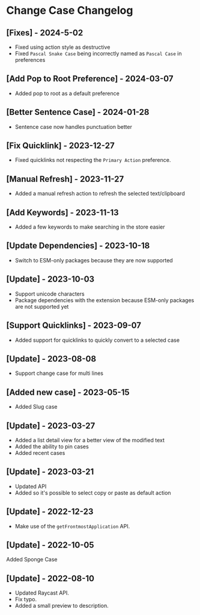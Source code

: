 # Change Case Changelog

## [Fixes] - 2024-5-02
- Fixed using action style as destructive
- Fixed `Pascal Snake Case` being incorrectly named as `Pascal Case` in preferences

## [Add Pop to Root Preference] - 2024-03-07
- Added pop to root as a default preference

## [Better Sentence Case] - 2024-01-28
- Sentence case now handles punctuation better

## [Fix Quicklink] - 2023-12-27
- Fixed quicklinks not respecting the `Primary Action` preference.

## [Manual Refresh] - 2023-11-27
- Added a manual refresh action to refresh the selected text/clipboard

## [Add Keywords] - 2023-11-13
- Added a few keywords to make searching in the store easier

## [Update Dependencies] - 2023-10-18
- Switch to ESM-only packages because they are now supported

## [Update] - 2023-10-03
- Support unicode characters
- Package dependencies with the extension because ESM-only packages are not supported yet

## [Support Quicklinks] - 2023-09-07

- Added support for quicklinks to quickly convert to a selected case

## [Update] - 2023-08-08

- Support change case for multi lines

## [Added new case] - 2023-05-15

- Added Slug case

## [Update] - 2023-03-27

- Added a list detail view for a better view of the modified text
- Added the ability to pin cases
- Added recent cases

## [Update] - 2023-03-21

- Updated API
- Added so it's possible to select copy or paste as default action

## [Update] - 2022-12-23

- Make use of the `getFrontmostApplication` API.

## [Update] - 2022-10-05

Added Sponge Case

## [Update] - 2022-08-10

- Updated Raycast API.
- Fix typo.
- Added a small preview to description.
